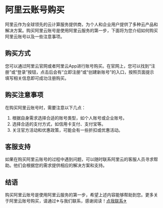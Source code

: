 # 阿里云账号购买

阿里云作为全球领先的云计算服务提供商，为个人和企业用户提供了多种云产品和解决方案。购买阿里云账号是使用阿里云服务的第一步，下面将为您介绍如何购买阿里云账号以及一些注意事项。

## 购买方式

您可以通过阿里云官网或者阿里云App进行账号购买。在官网上，您可以找到“注册”或“登录”按钮，点击后会有“立即注册”或“创建新账号”的入口，按照页面提示填写相关信息即可成功注册购买。

## 购买注意事项

在购买阿里云账号时，需要注意以下几点：
1. 根据自身需求选择合适的账号类型，如个人账号或企业账号。
2. 选择合适的支付方式，如信用卡支付、支付宝等。
3. 关注官方活动和优惠政策，可能会有一些折扣或优惠活动。

## 客服支持

如果在购买阿里云账号的过程中遇到问题，可以随时联系阿里云的客服人员寻求帮助。他们会根据您的需求提供相应的解决方案和支持。

## 结语

购买阿里云账号是使用阿里云服务的第一步，希望上述内容能够帮助到您。更多关于阿里云账号购买，请通过✈与我们联系，感谢阅读！[点我联系✈](https://www.k02.cc)